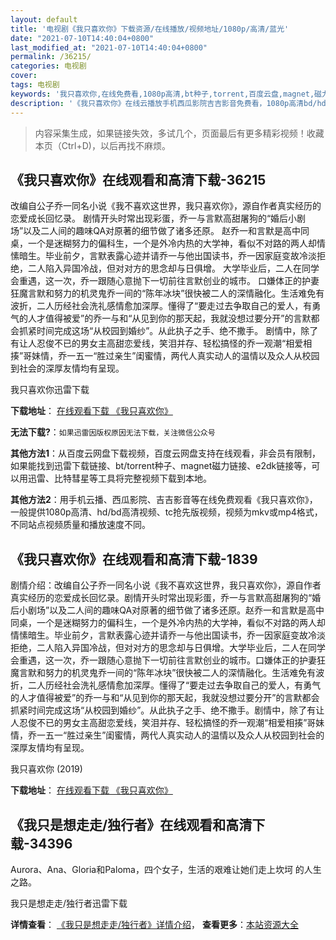 ```yaml
---
layout: default
title: '电视剧《我只喜欢你》下载资源/在线播放/视频地址/1080p/高清/蓝光'
date: "2021-07-10T14:40:04+0800"
last_modified_at: "2021-07-10T14:40:04+0800"
permalink: /36215/
categories: 电视剧
cover:
tags: 电视剧
keywords: '我只喜欢你,在线免费看,1080p高清,bt种子,torrent,百度云盘,magnet,磁力链,迅雷下载资源'
description: '《我只喜欢你》在线云播放手机西瓜影院吉吉影音免费看，1080p高清bd/hd未删减完整版和tc抢先枪版，mkv/mp4格式，附带bt/torrent种子、magnet/磁力链、百度云盘、网盘资源迅雷下载链接'
---
```


>内容采集生成，如果链接失效，多试几个，页面最后有更多精彩视频！收藏本页（Ctrl+D)，以后再找不麻烦。


## 《我只喜欢你》在线观看和高清下载-36215

改编自公子乔一同名小说《我不喜欢这世界，我只喜欢你》，源自作者真实经历的恋爱成长回忆录。 剧情开头时常出现彩蛋，乔一与言默高甜屠狗的“婚后小剧场”以及二人间的趣味QA对原著的细节做了诸多还原。 赵乔一和言默是高中同桌，一个是迷糊努力的偏科生，一个是外冷内热的大学神，看似不对路的两人却情愫暗生。毕业前夕，言默表露心迹并请乔一与他出国读书，乔一因家庭变故冷淡拒绝，二人陷入异国冷战，但对对方的思念却与日俱增。 大学毕业后，二人在同学会重遇，这一次，乔一跟随心意抛下一切前往言默创业的城市。 口嫌体正的护妻狂魔言默和努力的机灵鬼乔一间的“陈年冰块”很快被二人的深情融化。生活难免有波折，二人历经社会洗礼感情愈加深厚。懂得了“要走过去争取自己的爱人，有勇气的人才值得被爱”的乔一与和“从见到你的那天起，我就没想过要分开”的言默都会抓紧时间完成这场“从校园到婚纱”。从此执子之手、绝不撒手。 剧情中，除了有让人忍俊不已的男女主高甜恋爱线，笑泪并存、轻松搞怪的乔一观潮“相爱相揍”哥妹情，乔一五一“胜过亲生”闺蜜情，两代人真实动人的温情以及众人从校园到社会的深厚友情均有呈现。


我只喜欢你迅雷下载

**下载地址**： [在线观看下载 《我只喜欢你》](https://www.993dy.com//vod-detail-id-35342.html) 


**无法下载?**：`如果迅雷因版权原因无法下载，关注微信公众号 `

**其他方法1**：从百度云网盘下载视频，百度云网盘支持在线观看，非会员有限制，如果能找到迅雷下载链接、bt/torrent种子、magnet磁力链接、e2dk链接等，可以用迅雷、比特彗星等工具将完整视频下载到本地。

**其他方法2**：用手机云播、西瓜影院、吉吉影音等在线免费观看《我只喜欢你》，一般提供1080p高清、hd/bd高清视频、tc抢先版视频，视频为mkv或mp4格式，不同站点视频质量和播放速度不同。


## 《我只喜欢你》在线观看和高清下载-1839

剧情介绍：改编自公子乔一同名小说《我不喜欢这世界，我只喜欢你》，源自作者真实经历的恋爱成长回忆录。剧情开头时常出现彩蛋，乔一与言默高甜屠狗的“婚后小剧场”以及二人间的趣味QA对原著的细节做了诸多还原。赵乔一和言默是高中同桌，一个是迷糊努力的偏科生，一个是外冷内热的大学神，看似不对路的两人却情愫暗生。毕业前夕，言默表露心迹并请乔一与他出国读书，乔一因家庭变故冷淡拒绝，二人陷入异国冷战，但对对方的思念却与日俱增。大学毕业后，二人在同学会重遇，这一次，乔一跟随心意抛下一切前往言默创业的城市。口嫌体正的护妻狂魔言默和努力的机灵鬼乔一间的“陈年冰块”很快被二人的深情融化。生活难免有波折，二人历经社会洗礼感情愈加深厚。懂得了“要走过去争取自己的爱人，有勇气的人才值得被爱”的乔一与和“从见到你的那天起，我就没想过要分开”的言默都会抓紧时间完成这场“从校园到婚纱”。从此执子之手、绝不撒手。剧情中，除了有让人忍俊不已的男女主高甜恋爱线，笑泪并存、轻松搞怪的乔一观潮“相爱相揍”哥妹情，乔一五一“胜过亲生”闺蜜情，两代人真实动人的温情以及众人从校园到社会的深厚友情均有呈现。


我只喜欢你 (2019)

**下载地址**： [在线观看下载 《我只喜欢你》](https://www.btbtdy.me/btdy/dy15356.html) 


## 《我只是想走走/独行者》在线观看和高清下载-34396

Aurora、Ana、Gloria和Paloma，四个女子，生活的艰难让她们走上坎坷 的人生之路。


我只是想走走/独行者迅雷下载

**详情查看**： [《我只是想走走/独行者》详情介绍](/movie/34396/)， **查看更多**：[本站资源大全](/movie/t/all/)

